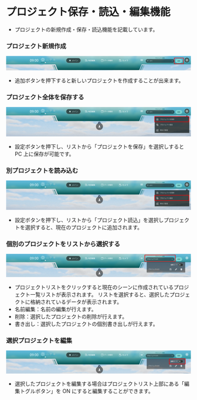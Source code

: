 # プロジェクト保存・読込・編集機能

- プロジェクトの新規作成・保存・読込機能を記載しています。

### プロジェクト新規作成

![プロジェクト](../resources/Project/img_project01.png)

- 追加ボタンを押下すると新しいプロジェクトを作成することが出来ます。

### プロジェクト全体を保存する

![プロジェクト](../resources/Project/img_project03.png)

- 設定ボタンを押下し、リストから「プロジェクトを保存」を選択しすると PC 上に保存が可能です。

### 別プロジェクトを読み込む

![プロジェクト](../resources/Project/img_project04.png)

- 設定ボタンを押下し、リストから「プロジェクト読込」を選択しプロジェクトを選択すると、現在のプロジェクトに追加されます。

### 個別のプロジェクトをリストから選択する

![プロジェクト](../resources/Project/img_project05.png)

- プロジェクトリストをクリックすると現在のシーンに作成されているプロジェクト一覧リストが表示されます。
  リストを選択すると、選択したプロジェクトに格納されているデータが表示されます。
- 名前編集：名前の編集が行えます。
- 削除：選択したプロジェクトの削除が行えます。
- 書き出し：選択したプロジェクトの個別書き出しが行えます。

### 選択プロジェクトを編集

![プロジェクト](../resources/Project/img_project06.png)

- 選択したプロジェクトを編集する場合はプロジェクトリスト上部にある「編集トグルボタン」を ON にすると編集することができます。
